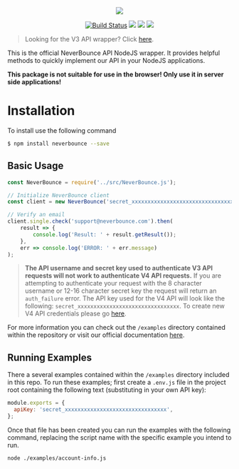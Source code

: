 <p align="center"><img src="https://neverbounce-marketing.s3.amazonaws.com/neverbounce_color_600px.png"></p>

<p align="center">
<a href="https://travis-ci.org/NeverBounce/NeverBounceApi-NodeJS"><img src="https://travis-ci.org/NeverBounce/NeverBounceApi-NodeJS.svg" alt="Build Status"></a>
<a href="https://codeclimate.com/github/NeverBounce/NeverBounceApi-NodeJS"><img src="https://codeclimate.com/github/NeverBounce/NeverBounceApi-NodeJS/badges/gpa.svg" /></a>
<a href="https://www.npmjs.com/package/neverbounce"><img src="https://img.shields.io/npm/v/neverbounce.svg" /></a>
<a href="https://www.npmjs.com/package/neverbounce"><img src="https://img.shields.io/npm/dt/neverbounce.svg" /></a>
</p>

> Looking for the V3 API wrapper? Click [here](https://github.com/NeverBounce/NeverBounceApi-NodeJS/tree/v3).

This is the official NeverBounce API NodeJS wrapper. It provides helpful methods to quickly implement our API in your NodeJS applications.

**This package is not suitable for use in the browser! Only use it in server side applications!**

Installation
===

To install use the following command

```bash
$ npm install neverbounce --save
```

Basic Usage
---

```js
const NeverBounce = require('../src/NeverBounce.js');

// Initialize NeverBounce client
const client = new NeverBounce('secret_xxxxxxxxxxxxxxxxxxxxxxxxxxxxxxxx');

// Verify an email
client.single.check('support@neverbounce.com').then(
    result => {
        console.log('Result: ' + result.getResult());
    },
    err => console.log('ERROR: ' + err.message)
);
```

>**The API username and secret key used to authenticate V3 API requests will not work to authenticate V4 API requests.** If you are attempting to authenticate your request with the 8 character username or 12-16 character secret key the request will return an `auth_failure` error. The API key used for the V4 API will look like the following: `secret_xxxxxxxxxxxxxxxxxxxxxxxxxxxxxxxx`. To create new V4 API credentials please go [here](https://app.neverbounce.com/apps/custom-integration/new).

For more information you can check out the `/examples` directory contained within the repository or visit our official documentation [here](https://developers.neverbounce.com/v4.0/reference).

Running Examples
---

There a several examples contained within the `/examples` directory included in this repo. To run these examples; first create a `.env.js` file in the project root containing the following text (substituting in your own API key):

```js
module.exports = {
  apiKey: 'secret_xxxxxxxxxxxxxxxxxxxxxxxxxxxxxxxx',
};
```

Once that file has been created you can run the examples with the following command, replacing the script name with the specific example you intend to run.

```bash
node ./examples/account-info.js
```
